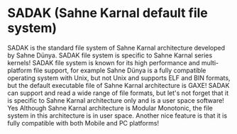 # SADAK (Sahne Karnal default file system)
SADAK is the standard file system of Sahne Karnal architecture developed by Sahne Dünya. SADAK file system is specific to Sahne Karnal series kernels! SADAK file system is known for its high performance and multi-platform file support, for example Sahne Dünya is a fully compatible operating system with Unix, but not Unix and supports ELF and BIN formats, but the default executable file of Sahne Karnal architecture is GAXE! SADAK can support and read a wide range of file formats, but let's not forget that it is specific to Sahne Karnal architecture only and is a user space software! Yes Although Sahne Karnal architecture is Modular Monotonic, the file system in this architecture is in user space. Another nice feature is that it is fully compatible with both Mobile and PC platforms!
